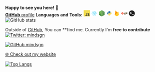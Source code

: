 **Happy to see you here!** :star_struck: <br> [**GitHub** profile](https://github.com/mindsgn)
**Languages and Tools:**
<code><img height="20" src="https://raw.githubusercontent.com/github/explore/80688e429a7d4ef2fca1e82350fe8e3517d3494d/topics/javascript/javascript.png"></code>
<code><img height="20" src="https://raw.githubusercontent.com/github/explore/80688e429a7d4ef2fca1e82350fe8e3517d3494d/topics/react/react.png"></code>
<code><img height="20" src="https://raw.githubusercontent.com/github/explore/80688e429a7d4ef2fca1e82350fe8e3517d3494d/topics/nodejs/nodejs.png"></code>
<code><img height="20" src="https://raw.githubusercontent.com/github/explore/80688e429a7d4ef2fca1e82350fe8e3517d3494d/topics/python/python.png"></code>
<code><img height="20" src="https://raw.githubusercontent.com/github/explore/80688e429a7d4ef2fca1e82350fe8e3517d3494d/topics/firebase/firebase.png"></code>
<code><img height="20" src="https://raw.githubusercontent.com/github/explore/80688e429a7d4ef2fca1e82350fe8e3517d3494d/topics/git/git.png"></code>
<code><img height="20" src="https://raw.githubusercontent.com/github/explore/80688e429a7d4ef2fca1e82350fe8e3517d3494d/topics/terminal/terminal.png"></code>
![GitHub stats](https://github-readme-stats.vercel.app/api?username=mindsgn&show_icons=true)

Outside of [GitHub](https://github.com/mindsgn/), You can **find me. Currently I'm **free to contribute**
[![Twitter: mindsgn](https://img.shields.io/twitter/follow/mindsgn?style=social)](https://twitter.com/mindsgn)

[![GitHub mindsgn](https://img.shields.io/github/followers/mindsgn?label=follow&style=social)](https://github.com/mindsgn)
<p><a href="https://senitembe.me./">🌐 Check out my website</a></p>


[![Top Langs](https://github-readme-stats.vercel.app/api/top-langs/?username=mindsgn&layout=compact)](https://github.com/mindsgn/github-readme-stats)
